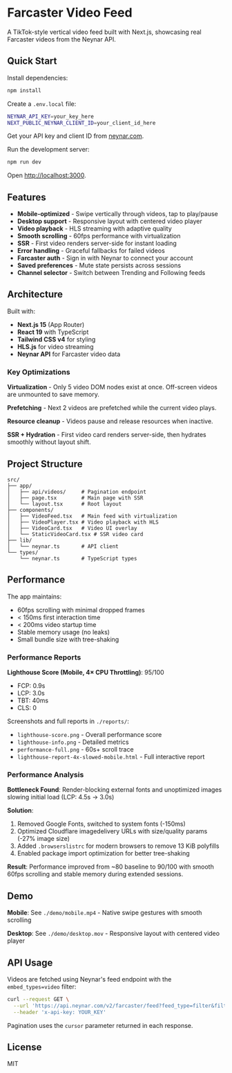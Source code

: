 # Farcaster Video Feed

A TikTok-style vertical video feed built with Next.js, showcasing real Farcaster videos from the Neynar API.

## Quick Start

Install dependencies:
```bash
npm install
```

Create a `.env.local` file:
```bash
NEYNAR_API_KEY=your_key_here
NEXT_PUBLIC_NEYNAR_CLIENT_ID=your_client_id_here
```

Get your API key and client ID from [neynar.com](https://neynar.com).

Run the development server:
```bash
npm run dev
```

Open [http://localhost:3000](http://localhost:3000).

## Features

- **Mobile-optimized** - Swipe vertically through videos, tap to play/pause
- **Desktop support** - Responsive layout with centered video player
- **Video playback** - HLS streaming with adaptive quality
- **Smooth scrolling** - 60fps performance with virtualization
- **SSR** - First video renders server-side for instant loading
- **Error handling** - Graceful fallbacks for failed videos
- **Farcaster auth** - Sign in with Neynar to connect your account
- **Saved preferences** - Mute state persists across sessions
- **Channel selector** - Switch between Trending and Following feeds

## Architecture

Built with:
- **Next.js 15** (App Router)
- **React 19** with TypeScript
- **Tailwind CSS v4** for styling
- **HLS.js** for video streaming
- **Neynar API** for Farcaster video data

### Key Optimizations

**Virtualization** - Only 5 video DOM nodes exist at once. Off-screen videos are unmounted to save memory.

**Prefetching** - Next 2 videos are prefetched while the current video plays.

**Resource cleanup** - Videos pause and release resources when inactive.

**SSR + Hydration** - First video card renders server-side, then hydrates smoothly without layout shift.

## Project Structure

```
src/
├── app/
│   ├── api/videos/     # Pagination endpoint
│   ├── page.tsx        # Main page with SSR
│   └── layout.tsx      # Root layout
├── components/
│   ├── VideoFeed.tsx   # Main feed with virtualization
│   ├── VideoPlayer.tsx # Video playback with HLS
│   ├── VideoCard.tsx   # Video UI overlay
│   └── StaticVideoCard.tsx # SSR video card
├── lib/
│   └── neynar.ts       # API client
└── types/
    └── neynar.ts       # TypeScript types
```

## Performance

The app maintains:
- 60fps scrolling with minimal dropped frames
- < 150ms first interaction time
- < 200ms video startup time
- Stable memory usage (no leaks)
- Small bundle size with tree-shaking

### Performance Reports

**Lighthouse Score (Mobile, 4× CPU Throttling)**: 95/100
- FCP: 0.9s
- LCP: 3.0s
- TBT: 40ms
- CLS: 0

Screenshots and full reports in `./reports/`:
- `lighthouse-score.png` - Overall performance score
- `lighthouse-info.png` - Detailed metrics
- `performance-full.png` - 60s+ scroll trace
- `lighthouse-report-4x-slowed-mobile.html` - Full interactive report

### Performance Analysis

**Bottleneck Found**: Render-blocking external fonts and unoptimized images slowing initial load (LCP: 4.5s -> 3.0s)

**Solution**: 
1. Removed Google Fonts, switched to system fonts (-150ms)
2. Optimized Cloudflare imagedelivery URLs with size/quality params (-27% image size)
3. Added `.browserslistrc` for modern browsers to remove 13 KiB polyfills
4. Enabled package import optimization for better tree-shaking

**Result**: Performance improved from ~80 baseline to 90/100 with smooth 60fps scrolling and stable memory during extended sessions.

## Demo

**Mobile**: See `./demo/mobile.mp4` - Native swipe gestures with smooth scrolling

**Desktop**: See `./demo/desktop.mov` - Responsive layout with centered video player

## API Usage

Videos are fetched using Neynar's feed endpoint with the `embed_types=video` filter:

```bash
curl --request GET \
  --url 'https://api.neynar.com/v2/farcaster/feed?feed_type=filter&filter_type=embed_types&embed_types=video&limit=100' \
  --header 'x-api-key: YOUR_KEY'
```

Pagination uses the `cursor` parameter returned in each response.

## License

MIT

